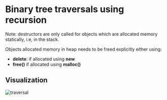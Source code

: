 # Binary tree traversals using recursion
Note: destructors are only called for objects which are allocated memory statically, i.e, in the stack.

Objects allocated memory in heap needs to be freed explicitly either using:
- **delete**: if allocated using **new**
- **free()** if allocated using **malloc()**
## Visualization
![traversal](https://github.com/DarkMortal/CPP/assets/67017303/34dff831-5c78-4faf-b6aa-da7123bf9966)
